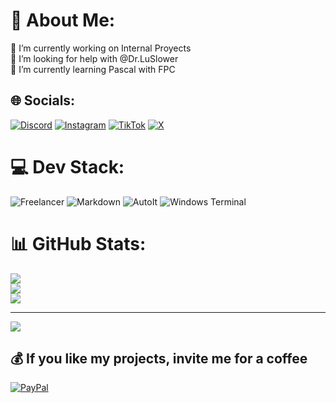 # 💫 About Me:
🔭 I’m currently working on Internal Proyects<br>🤝 I’m looking for help with @Dr.LuSlower<br>🌱 I’m currently learning Pascal with FPC


## 🌐 Socials:
[![Discord](https://img.shields.io/badge/Discord-%237289DA.svg?logo=discord&logoColor=white)](https://discord.gg/https://discord.gg/K9kukCPzQ7) [![Instagram](https://img.shields.io/badge/Instagram-%23E4405F.svg?logo=Instagram&logoColor=white)](https://instagram.com/Dr.LuSlower) [![TikTok](https://img.shields.io/badge/TikTok-%23000000.svg?logo=TikTok&logoColor=white)](https://tiktok.com/@LuSlower) [![X](https://img.shields.io/badge/X-black.svg?logo=X&logoColor=white)](https://x.com/LuSlower) 

# 💻 Dev Stack:
![Freelancer](https://img.shields.io/badge/Freelancer-29B2FE?logo=freelancer&logoColor=fff&style=flat) ![Markdown](https://img.shields.io/badge/Markdown-000?logo=markdown&logoColor=fff&style=flat) ![AutoIt](https://img.shields.io/badge/AutoIt-5D83AC?logo=autoit&logoColor=fff&style=flat) ![Windows Terminal](https://img.shields.io/badge/Windows%20Terminal-4D4D4D?logo=windowsterminal&logoColor=fff&style=flat)
# 📊 GitHub Stats:
![](https://github-readme-stats.vercel.app/api?username=LuSlower&theme=dark&hide_border=false&include_all_commits=true&count_private=true)<br/>
![](https://github-readme-streak-stats.herokuapp.com/?user=LuSlower&theme=dark&hide_border=false)<br/>
![](https://github-readme-stats.vercel.app/api/top-langs/?username=LuSlower&theme=dark&hide_border=false&include_all_commits=true&count_private=true&layout=compact)

---
[![](https://visitcount.itsvg.in/api?id=LuSlower&icon=0&color=0)](https://visitcount.itsvg.in)

  ## 💰 If you like my projects, invite me for a coffee
  [![PayPal](https://img.shields.io/badge/PayPal-00457C?style=for-the-badge&logo=paypal&logoColor=white)](https://paypal.me/eldontweaks) 

  
<!-- Proudly created with GPRM ( https://gprm.itsvg.in ) -->
